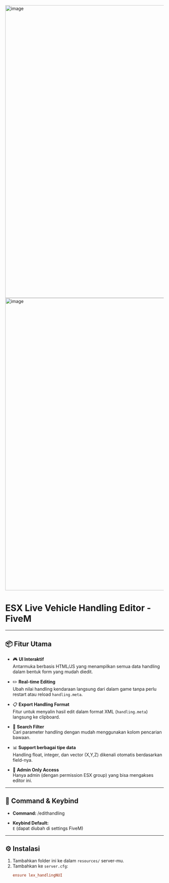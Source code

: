 <img width="546" height="931" alt="image" src="https://github.com/user-attachments/assets/b76da044-4f4a-4064-8840-134fd1bf27bf" />
<img width="541" height="930" alt="image" src="https://github.com/user-attachments/assets/75e8906c-b0d3-467c-89fe-e40db70dbfc1" />

# ESX Live Vehicle Handling Editor - FiveM
---

## 📦 Fitur Utama

- 🎮 **UI Interaktif**  
  Antarmuka berbasis HTML/JS yang menampilkan semua data handling dalam bentuk form yang mudah diedit.

- ✏️ **Real-time Editing**  
  Ubah nilai handling kendaraan langsung dari dalam game tanpa perlu restart atau reload `handling.meta`.

- 📋 **Export Handling Format**  
  Fitur untuk menyalin hasil edit dalam format XML (`handling.meta`) langsung ke clipboard.

- 🔎 **Search Filter**  
  Cari parameter handling dengan mudah menggunakan kolom pencarian bawaan.

- 📊 **Support berbagai tipe data**  
  Handling float, integer, dan vector (X,Y,Z) dikenali otomatis berdasarkan field-nya.

- 🔐 **Admin Only Access**  
  Hanya admin (dengan permission ESX group) yang bisa mengakses editor ini.

---

## 🧾 Command & Keybind

- **Command:**
/edithandling

- **Keybind Default:**  
`E` (dapat diubah di settings FiveM)

---

## ⚙️ Instalasi

1. Tambahkan folder ini ke dalam `resources/` server-mu.
2. Tambahkan ke `server.cfg`:
   ```cfg
   ensure lex_handlingNUI
